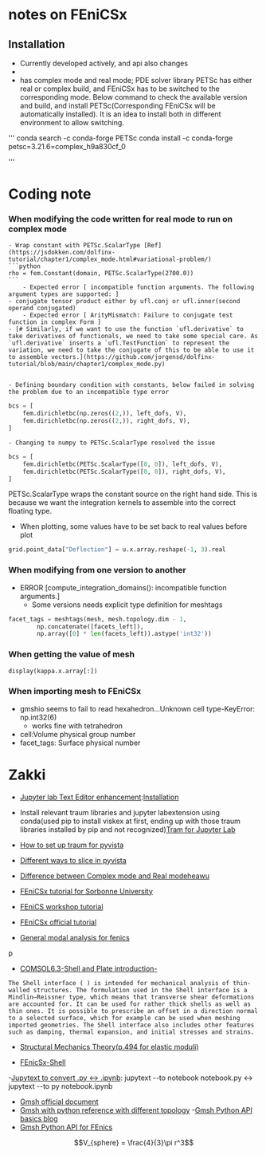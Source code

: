 # notes on FEniCSx

## Installation
- Currently developed actively, and api also changes
- 
- has complex mode and real mode; PDE solver library PETSc has either real or complex build, and FEniCSx has to be switched to the corresponding mode. Below command to check the available version and build, and install PETSc(Corresponding FEniCSx will be automatically installed). It is an idea to install both in different environment to allow switching.


'''
conda search -c conda-forge PETSc
conda install -c conda-forge petsc=3.21.6=complex_h9a830cf_0

'''

# Coding note
### When modifying the code written for real mode to run on complex mode
	- Wrap constant with PETSc.ScalarType [Ref](https://jsdokken.com/dolfinx-tutorial/chapter1/complex_mode.html#variational-problem/)
	```python
	rho = fem.Constant(domain, PETSc.ScalarType(2700.0))
	```
		- Expected error [ incompatible function arguments. The following argument types are supported: ]
	- conjugate tensor product either by ufl.conj or ufl.inner(second operand conjugated)	
		- Expected error [ ArityMismatch: Failure to conjugate test function in complex Form ]
	- [# Similarly, if we want to use the function `ufl.derivative` to take derivatives of functionals, we need to take some special care. As `ufl.derivative` inserts a `ufl.TestFunction` to represent the variation, we need to take the conjugate of this to be able to use it to assemble vectors.](https://github.com/jorgensd/dolfinx-tutorial/blob/main/chapter1/complex_mode.py)
		
		
	- Defining boundary condition with constants, below failed in solving the problem due to an incompatible type error
	
```python
bcs = [
    fem.dirichletbc(np.zeros((2,)), left_dofs, V),
    fem.dirichletbc(np.zeros((2,)), right_dofs, V),
]
```
	- Changing to numpy to PETSc.ScalarType resolved the issue
```python
bcs = [
    fem.dirichletbc(PETSc.ScalarType([0, 0]), left_dofs, V),
    fem.dirichletbc(PETSc.ScalarType([0, 0]), right_dofs, V),
]
```
PETSc.ScalarType wraps the constant source on the right hand side. 
This is because we want the integration kernels to assemble into the correct floating type.

- When plotting, some values have to be set back to real values before plot
```python
grid.point_data["Deflection"] = u.x.array.reshape(-1, 3).real
```


### When modifying from one version to another
- ERROR [compute_integration_domains(): incompatible function arguments.]
  - Some versions needs explicit type definition for meshtags
```python
facet_tags = meshtags(mesh, mesh.topology.dim - 1,
		np.concatenate([facets_left]),
		np.array([0] * len(facets_left)).astype('int32'))
```

### When getting the value of mesh
```python
display(kappa.x.array[:])
```

### When importing mesh to FEniCSx
- gmshio seems to fail to read hexahedron...Unknown cell type-KeyError: np.int32(6)
  - works fine with tetrahedron
- cell:Volume physical group number
- facet_tags: Surface physical number


# Zakki
- [Jupyter lab Text Editor enhancement](https://github.com/krassowski/jupyterlab-lsp#highlight-references>):[Installation](https://jupyterlab-lsp.readthedocs.io/en/latest/Installation.html)

- Install relevant traum libraries and jupyter labextension using conda(used pip to install viskex at first, ending up with those traum libraries installed by pip and not recognized)[Tram for Jupyter Lab](https://www.kitware.com/trame-in-jupyterlab-a-unified-approach-for-web-apps-in-scientific-computing/)
- [How to set up traum for pyvista](https://tutorial.pyvista.org/tutorial/00_jupyter/index.html)
- [Different ways to slice in pyvista](https://docs.pyvista.org/examples/01-filter/slicing.html)
- [Difference between Complex mode and Real modeheawu](https://jsdokken.com/dolfinx-tutorial/chapter1/complex_mode.html)
- [FEniCSx tutorial for Sorbonne University](https://jsdokken.com/FEniCS23-tutorial/README.html)
- [FEniCS workshop tutorial](https://jsdokken.com/FEniCS-workshop/src/unified_form_language/ufl_forms.html)
- [FEniCSx official tutorial](https://jsdokken.com/dolfinx-tutorial/chapter1/complex_mode.html)



- [General modal analysis for fenics](https://fenics-solid-tutorial.readthedocs.io/en/latest/EigenvalueProblem/EigenvalueProblem.html)


p
- [COMSOL6.3-Shell and Plate introduction-](https://doc.comsol.com/6.3/doc/com.comsol.help.sme/IntroductionToStructuralMechanicsModule.pdf)
```
The Shell interface ( ) is intended for mechanical analysis of thin-walled structures. The formulation used in the Shell interface is a Mindlin–Reissner type, which means that transverse shear deformations are accounted for. It can be used for rather thick shells as well as thin ones. It is possible to prescribe an offset in a direction normal to a selected surface, which for example can be used when meshing imported geometries. The Shell interface also includes other features such as damping, thermal expansion, and initial stresses and strains. 
```
- [Structural Mechanics Theory(p.494 for elastic moduli)](https://doc.comsol.com/6.3/doc/com.comsol.help.sme/StructuralMechanicsModuleUsersGuide.pdf)

- [FEnicSx-Shell](https://fenics-shells.readthedocs.io/en/latest/demo/reissner-mindlin-clamped/demo_reissner-mindlin-clamped.py.html)


-[Jupytext to convert .py <-> .ipynb](https://jupytext.readthedocs.io/en/latest/using-cli.html): jupytext --to notebook notebook.py <-> jupytext --to py notebook.ipynb     
- [Gmsh official document](https://gmsh.info/doc/texinfo/gmsh.html)
- [Gmsh with python reference with different topology](https://bbanerjee.github.io/ParSim/fem/meshing/gmsh/gmsh-meshing-for-code-aster/)
-[Gmsh Python API basics blog](https://neph.altervista.org/tutorial-gmsh-python-api-basics-mesh-creation/?doing_wp_cron=1734198489.9841949939727783203125)
- [Gmsh Python API for FEnics](https://jsdokken.com/src/tutorial_gmsh.html)


$$V_{sphere} = \frac{4}{3}\pi r^3$$
